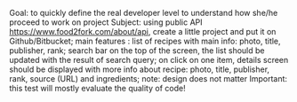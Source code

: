 Goal:
to quickly define the real developer level
to understand how she/he proceed to work on project
Subject:
using public API https://www.food2fork.com/about/api, create a little project and put it on Github/Bitbucket;
main features :
list of recipes with main info: photo, title, publisher, rank;
search bar on the top of the screen, the list should be updated with the result of search query;
on click on one item, details screen should be displayed with more info about recipe: photo, title, publisher, rank, source (URL) and ingredients;
note: design does not matter
Important:
this test will mostly evaluate the quality of code!
